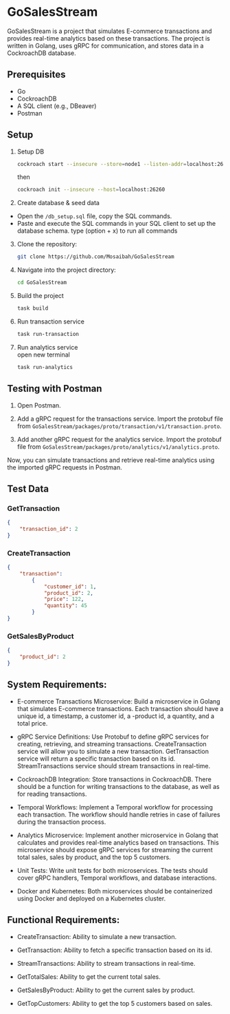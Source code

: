 # GoSalesStream
GoSalesStream is a project that simulates E-commerce transactions and provides real-time analytics based on these transactions. The project is written in Golang, uses gRPC for communication, and stores data in a CockroachDB database.

## Prerequisites

- Go
- CockroachDB
- A SQL client (e.g., DBeaver)
- Postman
  

## Setup

1. Setup DB
   ```bash
   cockroach start --insecure --store=node1 --listen-addr=localhost:26260 --http-addr=localhost:8089 --join=localhost:26260 --background
   ```
   then
   ```bash
   cockroach init --insecure --host=localhost:26260
   ```
2. Create database & seed data <br>
 - Open the `/db_setup.sql` file, copy the SQL commands. <br>
 - Paste and execute the SQL commands in your SQL client to set up the database schema. type (option + x) to run all commands


3. Clone the repository:

    ```bash
    git clone https://github.com/Mosaibah/GoSalesStream
    ```

4. Navigate into the project directory:

    ```bash
    cd GoSalesStream
    ```

5. Build the project
   ```bash
   task build
   ```

6. Run transaction service
    ```bash 
    task run-transaction
    ```
7. Run analytics service 
    <br> open new terminal
    ```bash
    task run-analytics
    ```

## Testing with Postman

1. Open Postman.

2. Add a gRPC request for the transactions service. Import the protobuf file from `GoSalesStream/packages/proto/transaction/v1/transaction.proto`.

3. Add another gRPC request for the analytics service. Import the protobuf file from `GoSalesStream/packages/proto/analytics/v1/analytics.proto`.

Now, you can simulate transactions and retrieve real-time analytics using the imported gRPC requests in Postman.

## Test Data 

### GetTransaction
```json
{
    "transaction_id": 2
}
```

### CreateTransaction
```json
{
    "transaction": 
        {
            "customer_id": 1,
            "product_id": 2,
            "price": 122,
            "quantity": 45
        }
}
```

### GetSalesByProduct
```json
{
    "product_id": 2
}
```
## System Requirements:

- E-commerce Transactions Microservice: Build a microservice in Golang that simulates E-commerce transactions. Each transaction should have a unique id, a timestamp, a customer id, a -product id, a quantity, and a total price.

- gRPC Service Definitions: Use Protobuf to define gRPC services for creating, retrieving, and streaming transactions. CreateTransaction service will allow you to simulate a new transaction. GetTransaction service will return a specific transaction based on its id. StreamTransactions service should stream transactions in real-time.

- CockroachDB Integration: Store transactions in CockroachDB. There should be a function for writing transactions to the database, as well as for reading transactions.

- Temporal Workflows: Implement a Temporal workflow for processing each transaction. The workflow should handle retries in case of failures during the transaction process.

- Analytics Microservice: Implement another microservice in Golang that calculates and provides real-time analytics based on transactions. This microservice should expose gRPC services for streaming the current total sales, sales by product, and the top 5 customers.

- Unit Tests: Write unit tests for both microservices. The tests should cover gRPC handlers, Temporal workflows, and database interactions.

- Docker and Kubernetes: Both microservices should be containerized using Docker and deployed on a Kubernetes cluster.

## Functional Requirements:

- CreateTransaction: Ability to simulate a new transaction.

- GetTransaction: Ability to fetch a specific transaction based on its id.

- StreamTransactions: Ability to stream transactions in real-time.

- GetTotalSales: Ability to get the current total sales.

- GetSalesByProduct: Ability to get the current sales by product.

- GetTopCustomers: Ability to get the top 5 customers based on sales.
